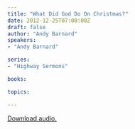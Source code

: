 ```yaml
---
title: "What Did God Do On Christmas?"
date: 2012-12-25T07:00:00Z
draft: false
author: "Andy Barnard"
speakers:
- "Andy Barnard"

series:
- "Highway Sermons"

books:

topics:

---
```

[Download audio.](https://s3.amazonaws.com/highway/sermons/2012_12/25_What_Did_God_Do_On_Christmas.mp3)
